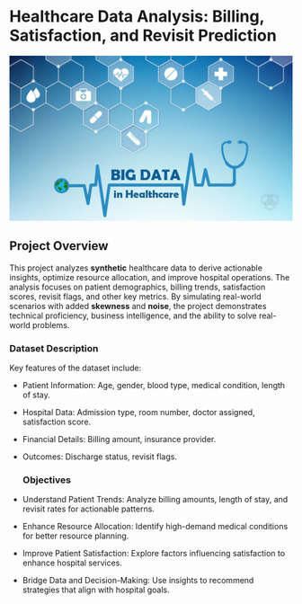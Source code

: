 # Healthcare Data Analysis: Billing, Satisfaction, and Revisit Prediction

![](healthcare.jpg)

## Project Overview
This project analyzes **synthetic** healthcare data to derive actionable insights, optimize resource allocation, and improve hospital operations. The analysis focuses on patient demographics, billing trends, satisfaction scores, revisit flags, and other key metrics. By simulating real-world scenarios with added **skewness** and **noise**, the project demonstrates technical proficiency, business intelligence, and the ability to solve real-world problems.

### Dataset Description

Key features of the dataset include:
- Patient Information: Age, gender, blood type, medical condition, length of stay.
- Hospital Data: Admission type, room number, doctor assigned, satisfaction score.
- Financial Details: Billing amount, insurance provider.
- Outcomes: Discharge status, revisit flags.

  ### Objectives
- Understand Patient Trends: Analyze billing amounts, length of stay, and revisit rates for actionable patterns.
- Enhance Resource Allocation: Identify high-demand medical conditions for better resource planning.
- Improve Patient Satisfaction: Explore factors influencing satisfaction to enhance hospital services.
- Bridge Data and Decision-Making: Use insights to recommend strategies that align with hospital goals.
